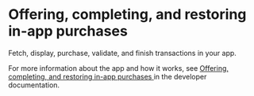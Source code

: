 # Offering, completing, and restoring in-app purchases 

Fetch, display, purchase, validate, and finish transactions in your app.

For more information about the app and how it works, see
[Offering, completing, and restoring in-app purchases ](https://developer.apple.com/documentation/storekit/offering-completing-and-restoring-in-app-purchases)
in the developer documentation.
